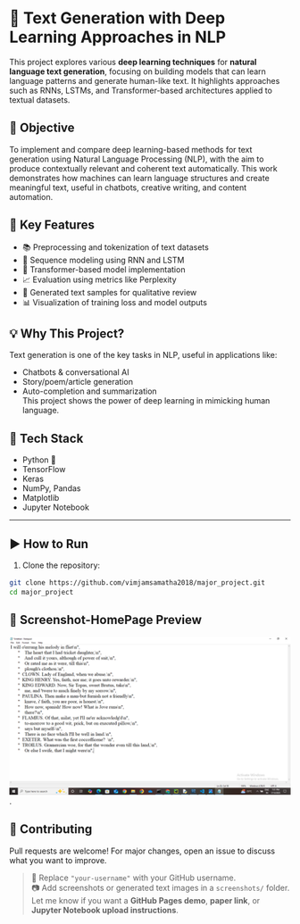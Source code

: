 # 🧠 Text Generation with Deep Learning Approaches in NLP

This project explores various **deep learning techniques** for **natural language text generation**, focusing on building models that can learn language patterns and generate human-like text. It highlights approaches such as RNNs, LSTMs, and Transformer-based architectures applied to textual datasets.

## 🎯 Objective

To implement and compare deep learning-based methods for text generation using Natural Language Processing (NLP), with the aim to produce contextually relevant and coherent text automatically. This work demonstrates how machines can learn language structures and create meaningful text, useful in chatbots, creative writing, and content automation.

## 🚀 Key Features

- 📚 Preprocessing and tokenization of text datasets  
- 🔁 Sequence modeling using RNN and LSTM  
- 🚀 Transformer-based model implementation  
- 📈 Evaluation using metrics like Perplexity  
- 📝 Generated text samples for qualitative review  
- 📊 Visualization of training loss and model outputs  

## 💡 Why This Project?

Text generation is one of the key tasks in NLP, useful in applications like:
- Chatbots & conversational AI  
- Story/poem/article generation  
- Auto-completion and summarization  
This project shows the power of deep learning in mimicking human language.

## 🧰 Tech Stack

- Python 🐍  
- TensorFlow 
- Keras  
- NumPy, Pandas  
- Matplotlib 
- Jupyter Notebook
---

## ▶️ How to Run

1. Clone the repository:
```bash
git clone https://github.com/vimjamsamatha2018/major_project.git
cd major_project
```

## 📸 Screenshot-HomePage Preview
![text output](text.png)
.

## 🙌 Contributing
Pull requests are welcome! For major changes, open an issue to discuss what you want to improve.
> 🔁 Replace `"your-username"` with your GitHub username.  
> 📷 Add screenshots or generated text images in a `screenshots/` folder.  
> Let me know if you want a **GitHub Pages demo**, **paper link**, or **Jupyter Notebook upload instructions**.



